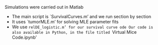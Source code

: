 Simulations were carried out in Matlab
- The main script is `SurvivalCurves.m’ and we run section by section
- It uses `tumorMLE.m’ for solving MLE parameter fits
- We use `relDE_logistic.m’ for our survival curve ode
Our code is also available in Python, in the file titled `Virtual Mice Code.ipynb’
